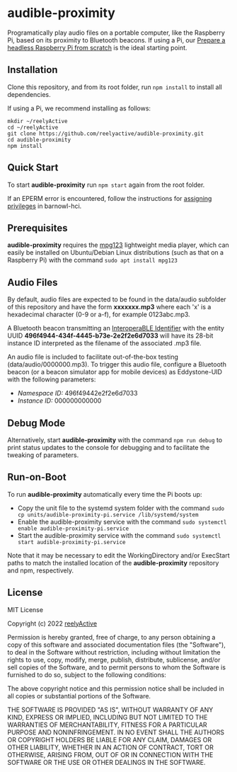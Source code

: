 audible-proximity
=================

Programatically play audio files on a portable computer, like the Raspberry Pi, based on its proximity to Bluetooth beacons.  If using a Pi, our [Prepare a headless Raspberry Pi from scratch](https://reelyactive.github.io/diy/pi-prep/) is the ideal starting point. 


Installation
------------

Clone this repository, and from its root folder, run `npm install` to install all dependencies.

If using a Pi, we recommend installing as follows:
```
mkdir ~/reelyActive
cd ~/reelyActive
git clone https://github.com/reelyactive/audible-proximity.git
cd audible-proximity
npm install
```


Quick Start
-----------

To start __audible-proximity__ run `npm start` again from the root folder.

If an EPERM error is encountered, follow the instructions for [assigning privileges](https://github.com/reelyactive/barnowl-hci/#assigning-privileges) in barnowl-hci.


Prerequisites
-------------

__audible-proximity__ requires the [mpg123](https://www.mpg123.de/) lightweight media player, which can easily be installed on Ubuntu/Debian Linux distributions (such as that on a Raspberry Pi) with the command `sudo apt install mpg123`


Audio Files
-----------

By default, audio files are expected to be found in the data/audio subfolder of this repository and have the form __xxxxxxx.mp3__ where each 'x' is a hexadecimal character (0-9 or a-f), for example 0123abc.mp3.

A Bluetooth beacon transmitting an [InteroperaBLE Identifier](https://reelyactive.github.io/interoperable-identifier/) with the entity UUID __496f4944-434f-4445-b73e-2e2f2e6d7033__ will have its 28-bit instance ID interpreted as the filename of the associated .mp3 file.

An audio file is included to facilitate out-of-the-box testing (data/audio/0000000.mp3).  To trigger this audio file, configure a Bluetooth beacon (or a beacon simulator app for mobile devices) as Eddystone-UID with the following parameters:
- _Namespace ID:_ 496f49442e2f2e6d7033
- _Instance ID:_ 000000000000


Debug Mode
----------

Alternatively, start __audible-proximity__ with the command `npm run debug` to print status updates to the console for debugging and to facilitate the tweaking of parameters.


Run-on-Boot
-----------

To run __audible-proximity__ automatically every time the Pi boots up:
- Copy the unit file to the systemd system folder with the command `sudo cp units/audible-proximity-pi.service /lib/systemd/system`
- Enable the audible-proximity service with the command `sudo systemctl enable audible-proximity-pi.service`
- Start the audible-proximity service with the command `sudo systemctl start audible-proximity-pi.service`

Note that it may be necessary to edit the WorkingDirectory and/or ExecStart paths to match the installed location of the __audible-proximity__ repository and npm, respectively.


License
-------

MIT License

Copyright (c) 2022 [reelyActive](https://www.reelyactive.com)

Permission is hereby granted, free of charge, to any person obtaining a copy of this software and associated documentation files (the "Software"), to deal in the Software without restriction, including without limitation the rights to use, copy, modify, merge, publish, distribute, sublicense, and/or sell copies of the Software, and to permit persons to whom the Software is furnished to do so, subject to the following conditions:

The above copyright notice and this permission notice shall be included in all copies or substantial portions of the Software.

THE SOFTWARE IS PROVIDED "AS IS", WITHOUT WARRANTY OF ANY KIND, EXPRESS OR 
IMPLIED, INCLUDING BUT NOT LIMITED TO THE WARRANTIES OF MERCHANTABILITY, 
FITNESS FOR A PARTICULAR PURPOSE AND NONINFRINGEMENT. IN NO EVENT SHALL THE 
AUTHORS OR COPYRIGHT HOLDERS BE LIABLE FOR ANY CLAIM, DAMAGES OR OTHER 
LIABILITY, WHETHER IN AN ACTION OF CONTRACT, TORT OR OTHERWISE, ARISING FROM, 
OUT OF OR IN CONNECTION WITH THE SOFTWARE OR THE USE OR OTHER DEALINGS IN 
THE SOFTWARE.
